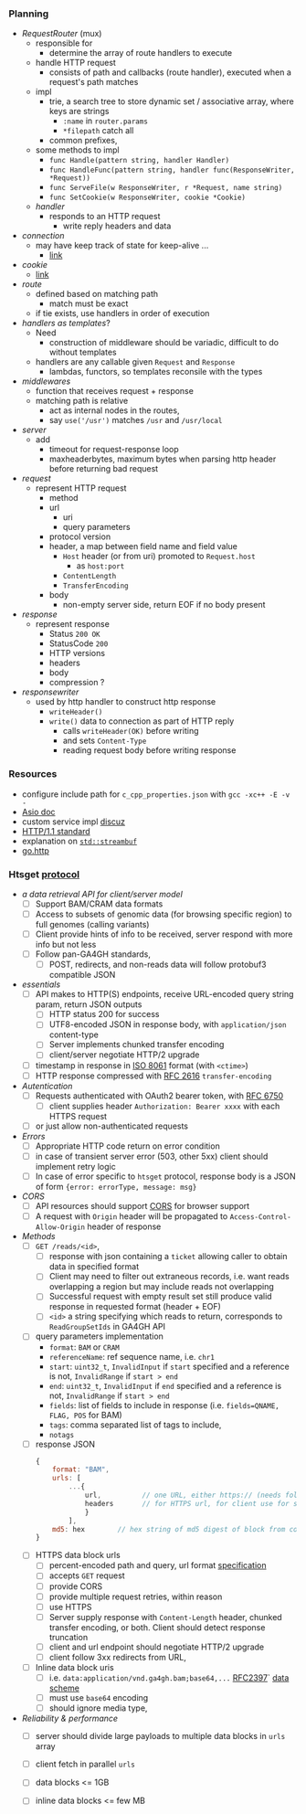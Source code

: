 


### Planning 



+ _RequestRouter_ (mux)
    + responsible for 
        + determine the array of route handlers to execute
    + handle HTTP request
        + consists of path and callbacks (route handler), executed when a request's path matches
    + impl 
        + trie, a search tree to store dynamic set / associative array, where keys are strings
            + `:name` in `router.params`
            + `*filepath` catch all
        + common prefixes, 
    + some methods to impl 
        + `func Handle(pattern string, handler Handler)`
        + `func HandleFunc(pattern string, handler func(ResponseWriter, *Request))`
        + `func ServeFile(w ResponseWriter, r *Request, name string)`
        + `func SetCookie(w ResponseWriter, cookie *Cookie)`
    + _handler_ 
        + responds to an HTTP request
            + write reply headers and data 
+ _connection_ 
    + may have keep track of state for keep-alive ... 
        + [link](https://golang.org/pkg/net/http/#ConnState)
+ _cookie_ 
    + [link](https://golang.org/pkg/net/http/#Cookie)
+ _route_   
    + defined based on matching path 
        + match must be exact
    + if tie exists, use handlers in order of execution
+ _handlers as templates_?
    + Need 
        + construction of middleware should be variadic, difficult to do without templates
    + handlers are any callable given `Request` and `Response`
        + lambdas, functors, so templates reconsile with the types
+ _middlewares_ 
    + function that receives request + response 
    + matching path is relative 
        + act as internal nodes in the routes, 
        + say `use('/usr')` matches `/usr` and `/usr/local`
+ _server_
    + add 
        + timeout for request-response loop 
        + maxheaderbytes, maximum bytes when parsing http header before returning bad request
+ _request_ 
     + represent HTTP request 
        + method 
        + url
            + uri 
            + query parameters
        + protocol version 
        + header, a map between field name and field value
            + `Host` header (or from uri) promoted to `Request.host`    
                + as `host:port`
            + `ContentLength`
            + `TransferEncoding`
        + body 
            + non-empty server side, return EOF if no body present
+ _response_
    + represent response
        + Status `200 OK`
        + StatusCode `200`
        + HTTP versions
        + headers 
        + body 
        + compression ? 
+ _responsewriter_ 
    + used by http handler to construct http response
        + `writeHeader()`
        + `write()` data to connection as part of HTTP reply
            + calls `writeHeader(OK)` before writing 
            + and sets `Content-Type` 
            + reading request body before writing response


### Resources

+ configure include path for `c_cpp_properties.json` with `gcc -xc++ -E -v -`
+ [Asio doc](http://think-async.com/Asio/asio-1.10.6/doc/)
+ custom service impl [discuz](https://stackoverflow.com/questions/23887056/trying-to-understand-boost-asio-custom-service-implementationls)
+ [HTTP/1.1 standard](https://www.w3.org/Protocols/rfc2616/rfc2616.html)
+ explanation on [`std::streambuf`](http://en.cppreference.com/w/cpp/io/basic_streambuf)
+ [go.http](https://golang.org/pkg/net/http/)


### Htsget [protocol](http://samtools.github.io/hts-specs/htsget.html)

+ _a data retrieval API for client/server model_
    - [ ] Support BAM/CRAM data formats
    - [ ] Access to subsets of genomic data (for browsing specific region) to full genomes (calling variants)
    - [ ] Client provide hints of info to be received, server respond with more info but not less
    - [ ] Follow pan-GA4GH standards,
        - [ ] POST, redirects, and non-reads data will follow protobuf3 compatible JSON
+ _essentials_ 
    - [ ] API makes to HTTP(S) endpoints, receive URL-encoded query string param, return JSON outputs
        - [ ] HTTP status 200 for success 
        - [ ] UTF8-encoded JSON in response body, with `application/json` content-type
        - [ ] Server implements chunked transfer encoding 
        - [ ] client/server negotiate HTTP/2 upgrade 
    - [ ] timestamp in response in [ISO 8061](https://www.iso.org/iso-8601-date-and-time-format.html) format (with `<ctime>`)
    - [ ] HTTP response compressed with [RFC 2616](https://www.w3.org/Protocols/rfc2616/rfc2616-sec3.html) `transfer-encoding` 
+ _Autentication_ 
    - [ ] Requests authenticated with OAuth2 bearer token, with [RFC 6750](https://tools.ietf.org/html/rfc6750)
        - [ ] client supplies header `Authorization: Bearer xxxx` with each HTTPS request
    - [ ] or just allow non-authenticated requests 
+ _Errors_
    - [ ] Appropriate HTTP code return on error condition 
    - [ ] in case of transient server error (503, other 5xx) client should implement retry logic 
    - [ ] In case of error specific to `htsget` protocol, response body is a JSON of form `{error: errorType, message: msg}`
+ _CORS_
    - [ ] API resources should support [CORS](https://www.w3.org/TR/cors/) for browser support
    - [ ] A request with `Origin` header will be propagated to `Access-Control-Allow-Origin` header of response
+ _Methods_
    - [ ] `GET /reads/<id>`, 
        - [ ] response with json containing a `ticket` allowing caller to obtain data in specified format
        - [ ] Client may need to filter out extraneous records, i.e. want reads overlapping a region but may include reads not overlapping 
        - [ ] Successful request with empty result set still produce valid response in requested format (header + EOF)
        - [ ] `<id>` a string specifying which reads to return, corresponds to `ReadGroupSetIds` in GA4GH API
    - [ ] query parameters implementation
        + `format`: `BAM` or `CRAM`
        + `referenceName`: ref sequence name, i.e. `chr1` 
        + `start`: `uint32_t`, `InvalidInput` if `start` specified and a reference is not, `InvalidRange` if `start > end`
        + `end`: `uint32_t`, `InvalidInput` if `end` specified and a reference is not, `InvalidRange` if `start > end`
        + `fields`: list of fields to include in response (i.e. `fields=QNAME, FLAG, POS` for BAM)
        + `tags`: comma separated list of tags to include, 
        + `notags`
    - [ ] response JSON
        ```js 
        {
            format: "BAM", 
            urls: [ 
                ...{
                    url,          // one URL, either https:// (needs follow-up request) or data:// (data block inlined)
                    headers       // for HTTPS url, for client use for subsequent request to fetch data
                    } 
                ], 
            md5: hex        // hex string of md5 digest of block from concatenating all payload data - url data blocks
        }
        ```
    - [ ] HTTPS data block urls 
        - [ ] percent-encoded path and query, url format [specification](http://www.ietf.org/rfc/rfc2396.txt)
        - [ ] accepts `GET` request 
        - [ ] provide CORS
        - [ ] provide multiple request retries, within reason 
        - [ ] use HTTPS 
        - [ ] Server supply response with `Content-Length` header, chunked transfer encoding, or both. Client should detect response truncation 
        - [ ] client and url endpoint should negotiate HTTP/2 upgrade 
        - [ ] client follow 3xx redirects from URL, 
    - [ ] Inline data block uris
        - [ ] i.e. `data:application/vnd.ga4gh.bam;base64,...` [RFC2397](https://www.ietf.org/rfc/rfc2397.txt)` [data scheme](https://en.wikipedia.org/wiki/Data_URI_scheme)
        - [ ] must use `base64` encoding 
        - [ ] should ignore media type, 
+ _Reliability & performance_
    - [ ] server should divide large payloads to multiple data blocks in `urls` array 
    - [ ] client fetch in parallel `urls`
    - [ ] data blocks <= 1GB 
    - [ ] inline data blocks <= few MB
    


